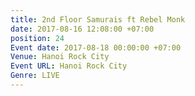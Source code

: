 ```yaml
---
title: 2nd Floor Samurais ft Rebel Monk
date: 2017-08-16 12:08:00 +07:00
position: 24
Event date: 2017-08-18 00:00:00 +07:00
Venue: Hanoi Rock City
Event URL: Hanoi Rock City
Genre: LIVE
---
```


